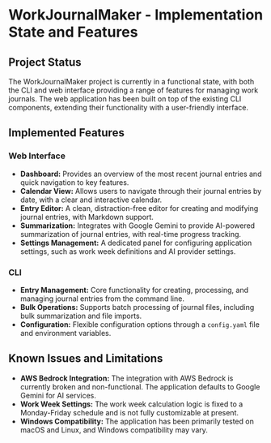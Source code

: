 # WorkJournalMaker - Implementation State and Features

## Project Status

The WorkJournalMaker project is currently in a functional state, with both the CLI and web interface providing a range of features for managing work journals. The web application has been built on top of the existing CLI components, extending their functionality with a user-friendly interface.

## Implemented Features

### Web Interface

- **Dashboard:** Provides an overview of the most recent journal entries and quick navigation to key features.
- **Calendar View:** Allows users to navigate through their journal entries by date, with a clear and interactive calendar.
- **Entry Editor:** A clean, distraction-free editor for creating and modifying journal entries, with Markdown support.
- **Summarization:** Integrates with Google Gemini to provide AI-powered summarization of journal entries, with real-time progress tracking.
- **Settings Management:** A dedicated panel for configuring application settings, such as work week definitions and AI provider settings.

### CLI

- **Entry Management:** Core functionality for creating, processing, and managing journal entries from the command line.
- **Bulk Operations:** Supports batch processing of journal files, including bulk summarization and file imports.
- **Configuration:** Flexible configuration options through a `config.yaml` file and environment variables.

## Known Issues and Limitations

- **AWS Bedrock Integration:** The integration with AWS Bedrock is currently broken and non-functional. The application defaults to Google Gemini for AI services.
- **Work Week Settings:** The work week calculation logic is fixed to a Monday-Friday schedule and is not fully customizable at present.
- **Windows Compatibility:** The application has been primarily tested on macOS and Linux, and Windows compatibility may vary.